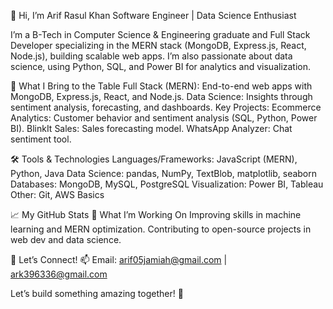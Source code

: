 👋 Hi, I’m Arif Rasul Khan
 Software Engineer | Data Science Enthusiast

I’m a B-Tech in Computer Science & Engineering graduate and Full Stack Developer specializing in the MERN stack (MongoDB, Express.js, React, Node.js), building scalable web apps. I’m also passionate about data science, using Python, SQL, and Power BI for analytics and visualization.

🌟 What I Bring to the Table
Full Stack (MERN): End-to-end web apps with MongoDB, Express.js, React, and Node.js.
Data Science: Insights through sentiment analysis, forecasting, and dashboards.
Key Projects:
Ecommerce Analytics: Customer behavior and sentiment analysis (SQL, Python, Power BI).
BlinkIt Sales: Sales forecasting model.
WhatsApp Analyzer: Chat sentiment tool.

🛠️ Tools & Technologies
Languages/Frameworks: JavaScript (MERN), Python, Java
Data Science: pandas, NumPy, TextBlob, matplotlib, seaborn
Databases: MongoDB, MySQL, PostgreSQL
Visualization: Power BI, Tableau
Other: Git, AWS Basics

📈 My GitHub Stats
🌱 What I’m Working On
Improving skills in machine learning and MERN optimization.
Contributing to open-source projects in web dev and data science.

💬 Let’s Connect!
📫 Email: arif05jamiah@gmail.com | ark396336@gmail.com

Let’s build something amazing together! 🚀
